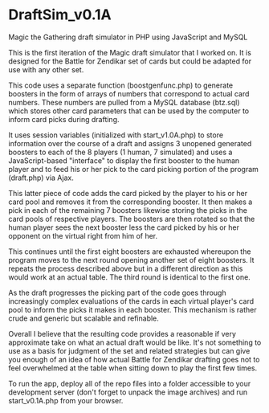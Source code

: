 # DraftSim_v0.1A
Magic the Gathering draft simulator in PHP using JavaScript and MySQL

This is the first iteration of the Magic draft simulator that I worked on. It is designed for the Battle for Zendikar set of cards but could be adapted for use with any other set.

This code uses a separate function (boostgenfunc.php) to generate boosters in the form of arrays of numbers that correspond to actual card numbers. These numbers are pulled from a MySQL database (btz.sql) which stores other card parameters that can be used by the computer to inform card picks during drafting.

It uses session variables (initialized with start_v1.0A.php) to store information over the course of a draft and assigns 3 unopened generated boosters to each of the 8 players (1 human, 7 simulated) and uses a JavaScript-based "interface" to display the first booster to the human player and to feed his or her pick to the card picking portion of the program (draft.php) via Ajax.

This latter piece of code adds the card picked by the player to his or her card pool and removes it from the corresponding booster. It then makes a pick in each of the remaining 7 boosters likewise storing the picks in the card pools of respective players. The boosters are then rotated so that the human player sees the next booster less the card picked by his or her opponent on the virtual right from him of her. 

This continues until the first eight boosters are exhausted whereupon the program moves to the next round opening another set of eight boosters. It repeats the process described above but in a different direction as this would work at an actual table. The third round is identical to the first one.

As the draft progresses the picking part of the code goes through increasingly complex evaluations of the cards in each virtual player's card pool to inform the picks it makes in each booster. This mechanism is rather crude and generic but scalable and refinable.

Overall I believe that the resulting code provides a reasonable if very approximate take on what an actual draft would be like. It's not something to use as a basis for judgment of the set and related strategies but can give you enough of an idea of how actual Battle for Zendikar drafting goes not to feel overwhelmed at the table when sitting down to play the first few times.

To run the app, deploy all of the repo files into a folder accessible to your development server (don't forget to unpack the image archives) and run start_v0.1A.php from your browser.

